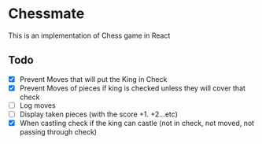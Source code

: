 # Chessmate

This is an implementation of Chess game in React

## Todo

- [x] Prevent Moves that will put the King in Check
- [x] Prevent Moves of pieces if king is checked unless they will cover that check
- [ ] Log moves
- [ ] Display taken pieces (with the score +1. +2...etc)
- [x] When castling check if the king can castle (not in check, not moved, not passing through check)
